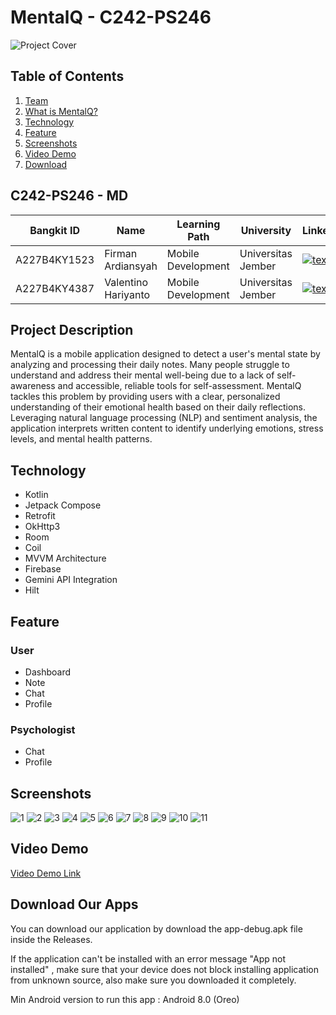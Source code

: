 # MentalQ - C242-PS246

![Project Cover](https://github.com/user-attachments/assets/7e0ea2a3-dced-4717-b3c4-8d4e65cacb41)

## Table of Contents

1. [Team](#C242-PS246---md)
2. [What is MentalQ?](#Project-Description)
3. [Technology](#Technology)
4. [Feature](#Feature)
5. [Screenshots](#Screenshots)
6. [Video Demo](#Video-demo)
7. [Download](#Download-our-apps)

## C242-PS246 - MD

| Bangkit ID | Name | Learning Path | University | LinkedIn |
| ---      | ---       | ---       | ---       | ---       |
| A227B4KY1523 | Firman Ardiansyah  | Mobile Development | Universitas Jember | [![text](https://img.shields.io/badge/LinkedIn-0077B5?style=for-the-badge&logo=linkedin&logoColor=white)](https://www.linkedin.com/in/fireeemaan/) |
| A227B4KY4387 | Valentino Hariyanto | Mobile Development | Universitas Jember | [![text](https://img.shields.io/badge/LinkedIn-0077B5?style=for-the-badge&logo=linkedin&logoColor=white)](https://www.linkedin.com/in/valentinohariyanto/) |

## Project Description

MentalQ is a mobile application designed to detect a user's mental state by analyzing and processing their daily notes. Many people struggle to understand and address their mental well-being due to a lack of self-awareness and accessible, reliable tools for self-assessment. MentalQ tackles this problem by providing users with a clear, personalized understanding of their emotional health based on their daily reflections. Leveraging natural language processing (NLP) and sentiment analysis, the application interprets written content to identify underlying emotions, stress levels, and mental health patterns.

## Technology

- Kotlin
- Jetpack Compose
- Retrofit
- OkHttp3
- Room
- Coil
- MVVM Architecture
- Firebase
- Gemini API Integration
- Hilt

## Feature
### User
- Dashboard
- Note
- Chat
- Profile

### Psychologist
- Chat
- Profile

## Screenshots
![1](https://github.com/user-attachments/assets/b0b88902-a1b9-44c0-97bb-fafd133f863d)
![2](https://github.com/user-attachments/assets/c8bf1fd7-f1ca-4e4b-b40b-b46efac6eff3)
![3](https://github.com/user-attachments/assets/4c34591f-1303-4a76-9c46-0f8266a7db97)
![4](https://github.com/user-attachments/assets/4319a783-cc98-42c0-9377-8f4b22ec47de)
![5](https://github.com/user-attachments/assets/3c16e1cc-79ac-4302-944f-5c17e322186e)
![6](https://github.com/user-attachments/assets/d9f3409f-66af-43e2-bb85-5ceebb49c351)
![7](https://github.com/user-attachments/assets/f0f4499c-2984-4503-9d5e-32b2260eebdb)
![8](https://github.com/user-attachments/assets/30a9edf0-e3a4-425e-a5a7-b057cbafafdb)
![9](https://github.com/user-attachments/assets/ada49e2d-60dc-46b1-8e43-fc42b5999884)
![10](https://github.com/user-attachments/assets/3cef416b-5910-42f3-a040-ffb44c0751cf)
![11](https://github.com/user-attachments/assets/224cfa3a-61cd-4e61-b272-286fb505f480)
  
## Video Demo
[Video Demo Link](https://youtu.be/zyE5q8csYjM)

## Download Our Apps
You can download our application by download the app-debug.apk file inside the Releases.

If the application can't be installed with an error message "App not installed" , make sure that your device does not block installing application from unknown source, also make sure you downloaded it completely.

Min Android version to run this app : Android 8.0 (Oreo)
